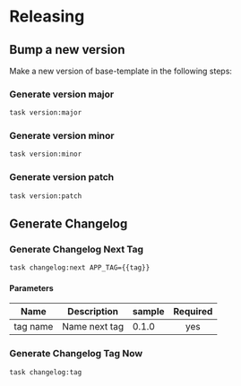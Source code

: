 <!-- Space: Projects -->
<!-- Parent: BaseTemplate -->
<!-- Title: Releasing BaseTemplate -->
<!-- Label: BaseTemplate -->
<!-- Label: Project -->
<!-- Label: Releasing -->
<!-- Include: disclaimer.md -->
<!-- Include: ac:toc -->

# Releasing

## Bump a new version

Make a new version of base-template in the following steps:

### Generate version major

```bash
task version:major
```

### Generate version minor

```bash
task version:minor
```

### Generate version patch

```bash
task version:patch
```

## Generate Changelog

### Generate Changelog Next Tag

```bash
task changelog:next APP_TAG={{tag}}
```

#### Parameters

| Name     | Description   | sample | Required |
| -------- | ------------- | ------ | :------: |
| tag name | Name next tag | 0.1.0  |   yes    |

### Generate Changelog Tag Now

```bash
task changelog:tag
```
